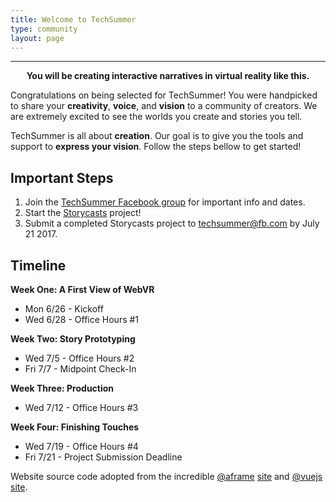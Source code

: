 ```yaml
---
title: Welcome to TechSummer
type: community
layout: page
---
```

<hr>
<div style="text-align:center">
	<script src="//vizor.io/scripts/embed.js" data-vizorurl="//vizor.io/embed/fthr/exploding-rocket-5" ></script>
	<strong>You will be creating interactive narratives in virtual reality like this.</strong> 
</div>

Congratulations on being selected for TechSummer! You were handpicked to share your **creativity**, **voice**, and **vision** to a community of creators. We are extremely excited to see the worlds you create and stories you tell. 

TechSummer is all about **creation**. Our goal is to give you the tools and support to **express your vision**. Follow the steps bellow to get started!

## Important Steps
1. Join the [TechSummer Facebook group](https://www.facebook.com/groups/techsummer/) for important info and dates.
2. Start the [Storycasts](/docs) project!
3. Submit a completed Storycasts project to techsummer@fb.com by July 21 2017.

## Timeline
**Week One: A First View of WebVR**
- Mon 6/26 - Kickoff
- Wed 6/28 - Office Hours #1

**Week Two: Story Prototyping**
- Wed 7/5 - Office Hours #2
- Fri 7/7 - Midpoint Check-In

**Week Three: Production**
- Wed 7/12 - Office Hours #3

**Week Four: Finishing Touches**
- Wed 7/19 - Office Hours #4
- Fri 7/21 - Project Submission Deadline

Website source code adopted from the incredible [@aframe](https://aframe.io) [site](https://github.com/aframevr/aframe-site) and [@vuejs](https://vuejs.org) [site](https://github.com/vuejs/vuejs.org/).

